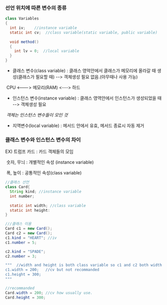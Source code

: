 ### 선언 위치에 따른 변수의 종류

```java
class Variables
{
  int iv;    //instance variable
  static int cv;  //class variable(static variable, public variable)
  
  void method()
  {
    int lv = 0;  //local variable
  }
}
```

- 클래스 변수(class variable) : 클래스 영억안에서 클래스가 메모리에 올라갈 때 생성(클래스가 필요할 때) --> 객체생성 필요 없음.(아무때나 사용 가능)

​	CPU  <--->  메모리(RAM)  <---> 하드

- 인스턴스 변수(instance variable) : 클래스 영역안에서 인스턴스가 생성되었을 때 --> 객체생성 필요

​	*객체는 인스턴스 변수들이 모인 것* 

- 지역변수(local variable) : 메서드 안에서 유효, 메서드 종료시 자동 제거



### 클래스 변수와 인스턴스 변수의 차이

EX) 트럼프 카드 : 카드 객체들의 모임 

​							숫자, 무늬 : 개별적인 속성 (instance variable)

​							폭, 높이 : 공통적인 속성(class variable)



```java
//클래스 선언
class Card{
  String kind; //instance variable
  int number;
  
  static int width; //class variable
  static int height:
}
```

```java
///클래스 이용
Card c1 = new Card();
Card c2 = new Card();
c1.kind = "HEART"; //iv
c1.number = 5;

c2.kind = "SPADE";
c2.number = 3;

"""  //width and height is both class variable so c1 and c2 both width and height changed
c1.width = 200;   //cv but not recommanded
c1.height = 300;
"""

//recommanded
Card.width = 200; //cv how usually use. 
Card.height = 300;
```


